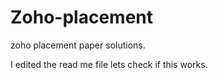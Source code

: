 # Zoho-placement

zoho placement paper solutions.

I edited the read me file lets check if this works.

